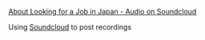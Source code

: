 <p>
  <a href="https://soundcloud.com/tom-jones-110/sets/meetup-topics-and-japan-jobs-description ">About Looking for a Job in Japan - Audio on Soundcloud</a>
</p>
<p>
  Using
  <a href="https://www.soundcloud.com" target="_blank" rel="noopener">Soundcloud</a>
  to post recordings
</p>
